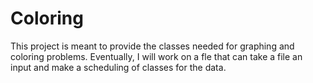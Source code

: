 Coloring
=========

This project is meant to provide the classes needed for graphing and coloring problems.
Eventually, I will work on a fle that can take a file an input and make a scheduling of classes for the data.
